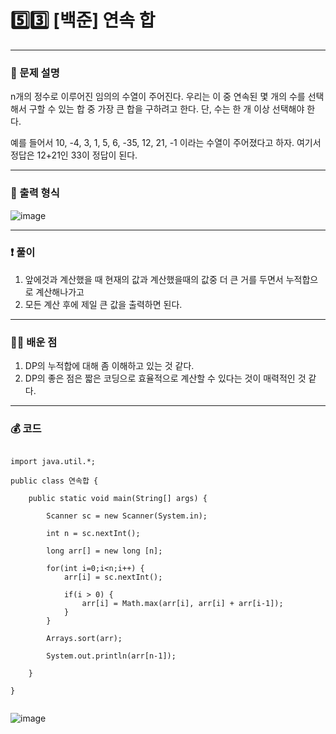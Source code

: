 # 5️⃣3️⃣ [백준] 연속 합  </span> 

---
### 📃 문제 설명
n개의 정수로 이루어진 임의의 수열이 주어진다. 우리는 이 중 연속된 몇 개의 수를 선택해서 구할 수 있는 합 중 가장 큰 합을 구하려고 한다. 단, 수는 한 개 이상 선택해야 한다.

예를 들어서 10, -4, 3, 1, 5, 6, -35, 12, 21, -1 이라는 수열이 주어졌다고 하자. 여기서 정답은 12+21인 33이 정답이 된다.

---
### 🔑 출력 형식
![image](https://github.com/handaldog/DailyAlgo/assets/96431408/3e86cb29-41eb-4089-831c-c095ed5e1053)


---
### ❗️ 풀이 
1. 앞에것과 계산했을 때 현재의 값과 계산했을때의 값중 더 큰 거를 두면서 누적합으로 계산해나가고
2. 모든 계산 후에 제일 큰 값을 출력하면 된다.


--- 
### 👨‍💻 배운 점
1. DP의 누적합에 대해 좀 이해하고 있는 것 같다.
2. DP의 좋은 점은 짧은 코딩으로 효율적으로 계산할 수 있다는 것이 매력적인 것 같다.

---
### 💰 코드
```

import java.util.*;

public class 연속합 {

	public static void main(String[] args) {
		
		Scanner sc = new Scanner(System.in);
		
		int n = sc.nextInt();
		
		long arr[] = new long [n];
		
		for(int i=0;i<n;i++) {
			arr[i] = sc.nextInt();
			
			if(i > 0) {
				arr[i] = Math.max(arr[i], arr[i] + arr[i-1]);
			}
		}
		
		Arrays.sort(arr);
		
		System.out.println(arr[n-1]);

	}

}


```
![image](https://github.com/handaldog/DailyAlgo/assets/96431408/b93165c2-807a-4b87-8da3-b4d2257f4f20)
